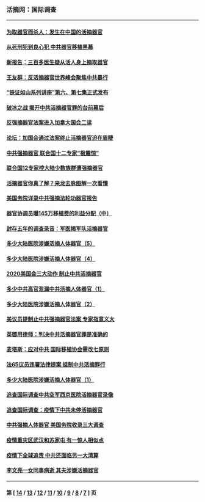 ### 活摘网：国际调查
---
#### [为取器官而杀人：发生在中国的活摘器官](../../pages/nf5947/n13794731.md?10200430) 
#### [从死刑犯到良心犯 中共器官移植黑幕](../../pages/nf5947/n13764669.md?10200430) 
#### [新报告：三百多医生疑从活人身上摘取器官](../../pages/nf5947/n13703044.md?10200430) 
#### [王友群：反活摘器官世界峰会聚焦中共暴行](../../pages/nf5947/n13250738.md?10200430) 
#### [“铁证如山系列讲座”第六、第七集正式发布](../../pages/nf5947/n13106287.md?10200430) 
#### [破冰之战 揭开中共活摘器官罪的台前幕后](../../pages/nf5947/n13082457.md?10200430) 
#### [反强摘器官法案进入加拿大国会二读](../../pages/nf5947/n13033450.md?10200430) 
#### [论坛：加国会通过法案终止活摘器官迫在眉睫](../../pages/nf5947/n13029839.md?10200430) 
#### [中共强摘器官 联合国十二专家“极震惊”](../../pages/nf5947/n13024313.md?10200430) 
#### [联合国12专家控大陆少数族群遭强摘器官](../../pages/nf5947/n13023877.md?10200430) 
#### [活摘器官你真了解？来龙去脉图解一次看懂](../../pages/nf5947/n13013820.md?10200430) 
#### [美国务院详录中共强摘法轮功器官报告](../../pages/nf5947/n12944519.md?10200430) 
#### [器官协调员曝145万移植费的利益分配（中）](../../pages/nf5947/n12894547.md?10200430) 
#### [封存五年的调查录音：军医揭军队活摘器官](../../pages/nf5947/n12798692.md?10200430) 
#### [多少大陆医院涉嫌活摘人体器官（5）](../../pages/nf5947/n12768383.md?10200430) 
#### [多少大陆医院涉嫌活摘人体器官（4）](../../pages/nf5947/n12664434.md?10200430) 
#### [2020美国会三大动作 制止中共活摘器官](../../pages/nf5947/n12682004.md?10200430) 
#### [多少中共高官泄漏中共活摘人体器官（1）](../../pages/nf5947/n12671234.md?10200430) 
#### [多少大陆医院涉嫌活摘人体器官（2）](../../pages/nf5947/n12655589.md?10200430) 
#### [美议员提制止中共强摘器官法案 专家指意义大](../../pages/nf5947/n12630561.md?10200430) 
#### [英御用律师：判决中共活摘器官罪是准确的](../../pages/nf5947/n12580740.md?10200430) 
#### [麦塔斯：应对中共 国际移植协会需改七原则](../../pages/nf5947/n12514711.md?10200430) 
#### [法65议员连署法律提案 抵制中共活摘罪行](../../pages/nf5947/n12437047.md?10200430) 
#### [多少大陆医院涉嫌活摘人体器官（1）](../../pages/nf5947/n12414284.md?10200430) 
#### [追查国际调查中共空军西京医院活摘器官录像](../../pages/nf5947/n12348837.md?10200430) 
#### [追查国际调查：疫情下中共未停活摘器官](../../pages/nf5947/n12273415.md?10200430) 
#### [中共强摘人体器官 美国务院收录三大调查](../../pages/nf5947/n12181488.md?10200430) 
#### [疫情重灾区武汉和苏家屯 有一惊人相似点](../../pages/nf5947/n12150824.md?10200430) 
#### [疫情下全球追责 中共还面临另一大清算](../../pages/nf5947/n12070397.md?10200430) 
#### [李文亮一女同事病逝 其夫涉嫌活摘器官](../../pages/nf5947/n11957882.md?10200430) 

---
#### 第 [ [14](./14.md?10200430) / [13](./13.md?10200430) / [12](./12.md?10200430) / [11](./11.md?10200430) / [10](./10.md?10200430) / [9](./9.md?10200430) / [8](./8.md?10200430) / [7](./7.md?10200430) ] 页
